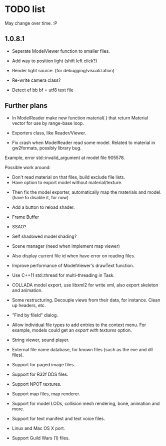 TODO list
=========

May change over time. :P

1.0.8.1
-------

* Seperate ModelViewer function to smaller files.

* Add way to position light (shift left click?)

* Render light source. (for debugging/visualization)

* Re-write camera class?

* Detect ef bb bf = utf8 text file

Further plans
-------------

* In ModelReader make new function material( ) that return Material vector
for use by range-base loop.

* Exporters class, like Reader/Viewer.

* Fix crash when ModelReader read some model.
Related to material in gw2formats, possibly library bug.

Example, error std::invalid_argument at model file 905578.

Possible work around:
 - Don't read material on that files, build exclude file lists.
 - Have option to export model without material/texture.

* Then fix the model exporter, automatically map the materials and model.
(have to disable it, for now)

* Add a button to reload shader.

* Frame Buffer

* SSAO?

* Self shadowed model shading?

* Scene manager (need when implement map viewer)

* Also display current file id when have error on reading files.

* Improve performance of ModelViewer's drawText function.

* Use C++11 std::thread for multi-threading in Task.

* COLLADA model export, use libxml2 for write xml, also export skeleton and animation.

* Some restructuring. Decouple views from their data, for instance. Clean up 
headers, etc.

* "Find by fileId" dialog.

* Allow individual file types to add entries to the context menu. For example,
models could get an *export with textures* option.

* String viewer, sound player.

* External file name database, for known files (such as the exe and dll files).

* Support for paged image files.

* Support for R32f DDS files.

* Support NPOT textures.

* Support map files, map renderer.

* Support for model LODs, collision mesh rendering, bone, animation and more.

* Support for text manifest and text voice files.

* Linux and Mac OS X port.

* Support Guild Wars (1) files.
